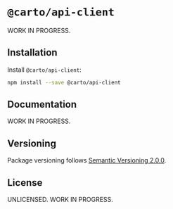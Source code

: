 # `@carto/api-client`

WORK IN PROGRESS.

## Installation

Install `@carto/api-client`:

```bash
npm install --save @carto/api-client
```

## Documentation

WORK IN PROGRESS.

## Versioning

Package versioning follows [Semantic Versioning 2.0.0](https://semver.org/).

## License

UNLICENSED. WORK IN PROGRESS.
